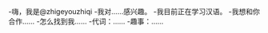 -嗨，我是@zhigeyouzhiqi
-我对……感兴趣。
-我目前正在学习汉语。
-我想和你合作……
-怎么找到我……
-代词：……
-趣事：……

<!---
zhigeyouzhiqi/zhigeyouzhiqi是一个特殊的存储库，因为它的'README. Mdyouzhiqi（这个文件）出现在你的GitHub配置文件中。
您可以单击预览链接查看更改。
--->
